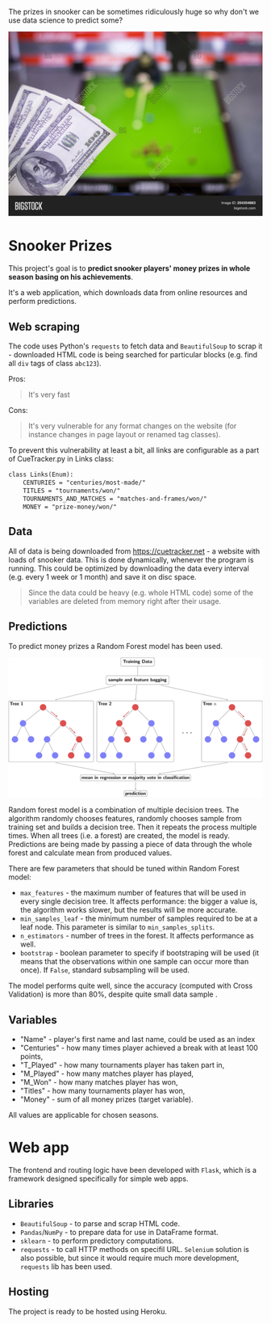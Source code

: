 The prizes in snooker can be sometimes ridiculously huge so why don't we use data science to predict some?

![](snooker_money.jpg)

# Snooker Prizes
This project's goal is to **predict snooker players' money prizes in whole season basing on his achievements**.

It's a web application, which downloads data from online resources and perform predictions. 

## Web scraping
The code uses Python's ```requests``` to fetch data and ```BeautifulSoup``` to scrap it - downloaded HTML code is being searched for particular blocks (e.g. find all ```div``` tags of class ```abc123```). 

Pros:
> It's very fast

Cons:
> It's very vulnerable for any format changes on the website (for instance changes in page layout or renamed tag classes).

To prevent this vulnerability at least a bit, all links are configurable as a part of CueTracker.py in Links class:

```
class Links(Enum):
    CENTURIES = "centuries/most-made/"
    TITLES = "tournaments/won/"
    TOURNAMENTS_AND_MATCHES = "matches-and-frames/won/"
    MONEY = "prize-money/won/"
```

## Data
All of data is being downloaded from https://cuetracker.net - a website with loads of snooker data. This is done dynamically, whenever the program is running. This could be optimized by downloading the data every interval (e.g. every 1 week or 1 month) and save it on disc space.

> Since the data could be heavy (e.g. whole HTML code) some of the variables are deleted from memory right after their usage.

## Predictions
To predict money prizes a Random Forest model has been used. 

![](random_forest.jpg)

Random forest model is a combination of multiple decision trees. The algorithm randomly chooses features, randomly chooses sample from training set and builds a decision tree. Then it repeats the process multiple times. When all trees (i.e. a forest) are created, the model is ready. Predictions are being made by passing a piece of data through the whole forest and calculate mean from produced values.

There are few parameters that should be tuned within Random Forest model:
* ```max_features``` - the maximum number of features that will be used in every single decision tree. It affects performance: the bigger a value is, the algorithm works slower, but the results will be more accurate.
* ```min_samples_leaf``` - the minimum number of samples required to be at a leaf node. This parameter is similar to ```min_samples_splits```.
* ```n_estimators``` - number of trees in the forest. It affects performance as well.
* ```bootstrap``` - boolean parameter to specify if bootstraping will be used (it means that the observations within one sample can occur more than once). If ```False```, standard subsampling will be used.

The model performs quite well, since the accuracy (computed with Cross Validation) is more than 80%, despite quite small data sample . 

## Variables
 * "Name" - player's first name and last name, could be used as an index
 * "Centuries" - how many times player achieved a break with at least 100 points,
 * "T_Played" - how many tournaments player has taken part in,
 * "M_Played" - how many matches player has played,
 * "M_Won" - how many matches player has won,
 * "Titles" - how many tournaments player has won,
 * "Money" - sum of all money prizes (target variable).
 
All values are applicable for chosen seasons. 

# Web app
The frontend and routing logic have been developed with ```Flask```, which is a framework designed specifically for simple web apps.

## Libraries
 * ```BeautifulSoup``` - to parse and scrap HTML code.
 * ```Pandas```/```NumPy``` - to prepare data for use in DataFrame format.
 * ```sklearn``` - to perform predictory computations.
 * ```requests``` - to call HTTP methods on specifil URL. ```Selenium``` solution is also possible, but since it would require much more development, ```requests``` lib has been used.

## Hosting
The project is ready to be hosted using Heroku.
